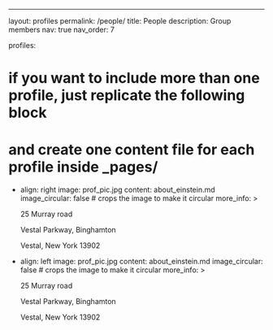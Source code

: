 ---
layout: profiles
permalink: /people/
title: People
description: Group members
nav: true
nav_order: 7

profiles:
  # if you want to include more than one profile, just replicate the following block
  # and create one content file for each profile inside _pages/
  - align: right
    image: prof_pic.jpg
    content: about_einstein.md
    image_circular: false # crops the image to make it circular
    more_info: >
      <p>25 Murray road</p>
      <p>Vestal Parkway, Binghamton</p>
      <p>Vestal, New York 13902</p>

  - align: left
    image: prof_pic.jpg
    content: about_einstein.md
    image_circular: false # crops the image to make it circular
    more_info: >
      <p>25 Murray road</p>
      <p>Vestal Parkway, Binghamton</p>
      <p>Vestal, New York 13902</p>
